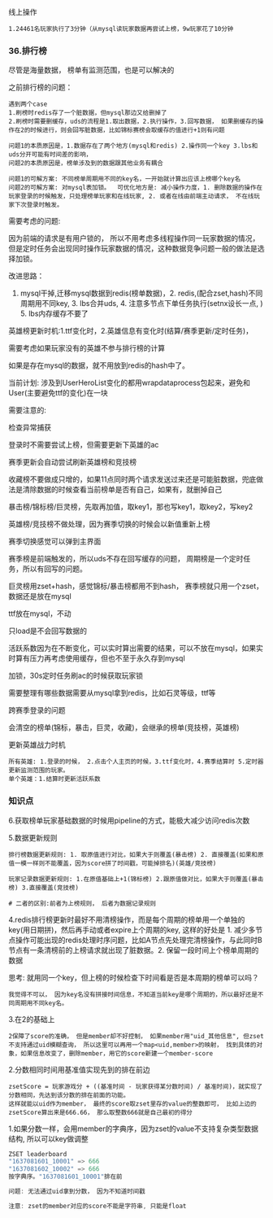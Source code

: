 线上操作

~~~
1.24461名玩家执行了3分钟（从mysql读玩家数据再尝试上榜，9w玩家花了10分钟
~~~

### 36.排行榜

尽管是海量数据， 榜单有监测范围，也是可以解决的

之前排行榜的问题：

~~~
遇到两个case
1.刷榜时redis存了一个脏数据，但mysql那边又给删掉了
2.刷榜时需要删缓存，uds的流程是1.取出数据，2.执行操作，3.回写数据， 如果删缓存的操作在2的时候进行，则会回写脏数据，比如锦标赛榜会取缓存的值进行+1则有问题

问题1的本质原因是，1.数据存在了两个地方(mysql和redis) 2.操作同一个key 3.lbs和uds分开可能有时间差的影响，
问题2的本质原因是，榜单涉及到的数据跟其他业务有耦合

问题1的可解方案: 不同榜单周期用不同的key名，一开始就计算出应该上榜哪个key名
问题2的可解方案: 对mysql表加锁。  可优化地方是: 减小操作力度，1. 删除数据的操作在玩家登录的时候触发，只处理榜单玩家和在线玩家, 2. 或者在线由前端主动请求， 不在线玩家下次登录时触发。
~~~

需要考虑的问题:

因为前端的请求是有用户锁的， 所以不用考虑多线程操作同一玩家数据的情况， 但是定时任务会出现同时操作玩家数据的情况，这种数据竞争问题一般的做法是选择加锁。

改进思路：

1. mysql干掉,迁移mysql数据到redis(榜单数据)，2. redis,(配合zset,hash)不同周期用不同key, 3. lbs合并uds, 4. 注意多节点下单任务执行(setnx设长一点, ) 5. lbs内存缓存不要了

英雄榜更新时机:1.ttf变化时，2.英雄信息有变化时(结算/赛季更新/定时任务)， 

需要考虑如果玩家没有的英雄不参与排行榜的计算

如果是存在mysql的数据，就不用放到redis的hash中了。

当前计划: 涉及到UserHeroList变化的都用wrapdataprocess包起来，避免和User(主要避免ttf的变化)在一块

需要注意的:

检查异常捕获

登录时不需要尝试上榜，但需要更新下英雄的ac

赛季更新会自动尝试刷新英雄榜和竞技榜

收藏榜不要做成只增的，如果11点同时两个请求发送过来还是可能脏数据，兜底做法是清除数据的时候查看当前榜单是否有自己，如果有，就删掉自己

暴击榜/锦标榜/巨灵榜，先取再加值，取key1，那也写key1，取key2，写key2

英雄榜/竞技榜不做处理，因为赛季切换的时候会以新值重新上榜

赛季切换感觉可以弹到主界面

赛季榜是前端触发的，所以uds不存在回写缓存的问题， 周期榜是一个定时任务，所以有回写的问题。

巨灵榜用zset+hash，感觉锦标/暴击榜都用不到hash， 赛季榜就只用一个zset，数据还是放在mysql

ttf放在mysql，不动

只load是不会回写数据的

活跃系数因为在不断变化，可以实时算出需要的结果，可以不放在mysql，如果实时算有压力再考虑使用缓存，但也不至于永久存到mysql

加锁，30s定时任务刷ac的时候获取玩家锁





需要整理有哪些数据需要从mysql拿到redis，比如石灵等级，ttf等

跨赛季登录的问题

会清空的榜单(锦标，暴击，巨灵，收藏)，会继承的榜单(竞技榜，英雄榜)

更新英雄战力时机

~~~
所有英雄: 1.登录的时候， 2.点击个人主页的时候，3.ttf变化时，4.赛季结算时 5.定时器更新监测范围的玩家。 
单个英雄：1.结算时更新活跃系数
~~~




### 知识点

6.获取榜单玩家基础数据的时候用pipeline的方式，能极大减少访问redis次数

5.数据更新规则

~~~shell
排行榜数据更新规则: 1. 取原值进行对比，如果大于则覆盖(暴击榜) 2. 直接覆盖(如果和原值一模一样则不能覆盖，因为score拼了时间戳，可能掉排名)(英雄/竞技榜)

玩家记录数据更新规则: 1.在原值基础上+1(锦标榜) 2.跟原值做对比，如果大于则覆盖(暴击榜) 3.直接覆盖(竞技榜)

# 二者的区别:前者为上榜规则， 后者为数据记录规则
~~~

4.redis排行榜更新时最好不用清榜操作，而是每个周期的榜单用一个单独的key(用日期拼)，然后再手动或者expire上个周期的key,  这样的好处是 1. 减少多节点操作可能出现的redis处理时序问题，比如A节点先处理完清榜操作，与此同时B节点有一条清榜前的上榜请求就出现了脏数据。2. 保留一段时间上个榜单周期的数据    

思考: 就用同一个key，但上榜的时候检查下时间看是否是本周期的榜单可以吗？

~~~
我觉得不可以， 因为key名没有拼接时间信息，不知道当前key是哪个周期的，所以最好还是不同周期用不同key名。
~~~

3.在2的基础上

~~~
2保障了score的准确， 但是member却不好控制， 如果member用"uid_其他信息", 但zset不支持通过uid模糊查询， 所以这里可以再用一个map<uid,member>的映射， 找到具体的对象，如果信息改变了，删除member，用它的score新建一个member-score
~~~

2.分数相同时间用基准值实现先到的排在前边

~~~
zsetScore = 玩家游戏分 + ((基准时间 - 玩家获得某分数时间) / 基准时间)，就实现了分数相同，先达到该分数的排在前面的功能。
这样就能以uid作为member， 最终的score取zset里存的value的整数即可， 比如上边的zsetScore算出来是666.66， 那么取整数666就是自己最初的得分
~~~

1.如果分数一样，会用member的字典序，因为zset的value不支持复杂类型数据结构, 所以可以key做调整

~~~c++
ZSET leaderboard
"1637081601_10001" => 666
"1637081602_10002" => 666
按字典序。"1637081601_10001"排在前

问题: 无法通过uid拿到分数， 因为不知道时间戳

注意: zset的member对应的score不能是字符串, 只能是float

~~~

### 
